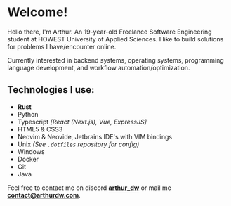 # Welcome!

Hello there, I'm Arthur. An 19-year-old Freelance Software Engineering student at
HOWEST University of Applied Sciences. I like to build solutions for problems
I have/encounter online.

Currently interested in backend systems, operating systems, programming
language development, and workflow automation/optimization.

## Technologies I use:

-   **Rust**
-   Python
-   Typescript _[React (Next.js), Vue, ExpressJS]_
-   HTML5 & CSS3
-   Neovim & Neovide, Jetbrains IDE's with VIM bindings
-   Unix _(See `.dotfiles` repository for config)_
-   Windows
-   Docker
-   Git
-   Java

Feel free to contact me on discord [**arthur_dw**](https://discord.com/users/232182858251239424) or mail me **[contact@arthurdw.com]()**.
